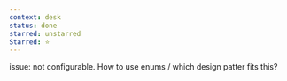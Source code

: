 ```yaml
---
context: desk
status: done
starred: unstarred
Starred: ⭐
---
```



issue: not configurable. How to use enums / which design patter fits this?
